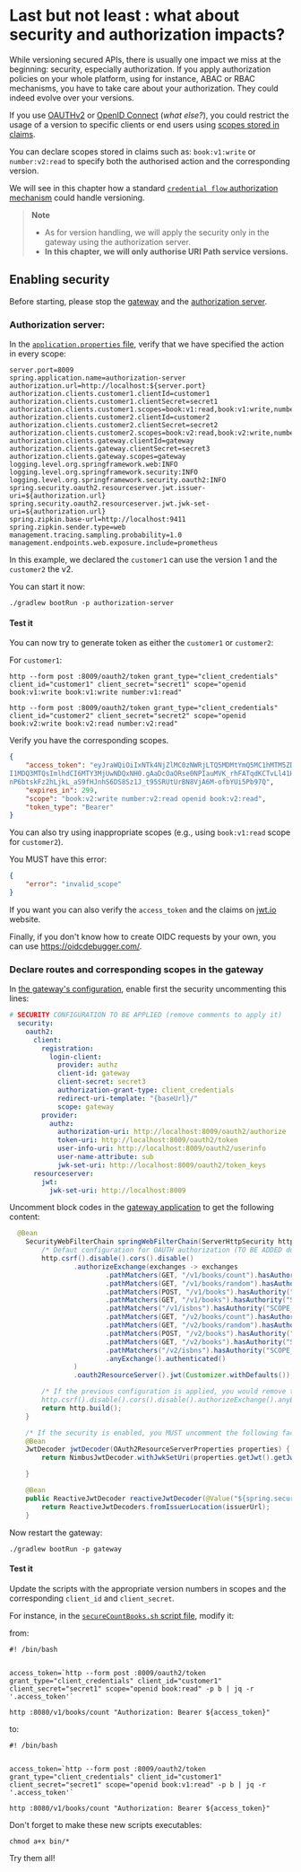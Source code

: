 # Last but not least : what about security and authorization impacts?

While versioning secured APIs, there is usually one impact we miss at the beginning: security, especially authorization.
If you apply authorization policies on your whole platform, using for instance, ABAC or RBAC mechanisms, you have to take care about your authorization.
They could indeed evolve over your versions.

If you use [OAUTHv2](https://www.rfc-editor.org/rfc/rfc6749.html) or [OpenID Connect](https://openid.net/specs/openid-connect-core-1_0.html) (_what else?_), you could restrict the usage of a version to specific clients or end users using [scopes stored in claims](https://oauth.net/2/scope/).

You can declare scopes stored in claims such as: ``book:v1:write`` or ``number:v2:read`` to specify both the authorised action and the corresponding version. 

We will see in this chapter how a standard [``credential flow`` authorization mechanism](https://www.rfc-editor.org/rfc/rfc6749#section-4.4) could handle versioning.

> **Note**
>
> * As for version handling, we will apply the security only in the gateway using the authorization server.
> * **In this chapter, we will only authorise URI Path service versions.** 

## Enabling security 

Before starting, please stop the [gateway](../gateway) and the [authorization server](../authorization-server).

### Authorization server:

In the [``application.properties`` file](../authorization-server/src/main/resources/application.properties), verify that we have specified the action in every scope:

```properties
server.port=8009
spring.application.name=authorization-server
authorization.url=http://localhost:${server.port}
authorization.clients.customer1.clientId=customer1
authorization.clients.customer1.clientSecret=secret1
authorization.clients.customer1.scopes=book:v1:read,book:v1:write,number:v1:read
authorization.clients.customer2.clientId=customer2
authorization.clients.customer2.clientSecret=secret2
authorization.clients.customer2.scopes=book:v2:read,book:v2:write,number:v2:read
authorization.clients.gateway.clientId=gateway
authorization.clients.gateway.clientSecret=secret3
authorization.clients.gateway.scopes=gateway
logging.level.org.springframework.web:INFO
logging.level.org.springframework.security:INFO
logging.level.org.springframework.security.oauth2:INFO
spring.security.oauth2.resourceserver.jwt.issuer-uri=${authorization.url}
spring.security.oauth2.resourceserver.jwt.jwk-set-uri=${authorization.url}
spring.zipkin.base-url=http://localhost:9411
spring.zipkin.sender.type=web
management.tracing.sampling.probability=1.0
management.endpoints.web.exposure.include=prometheus
```

In this example, we declared the ``customer1`` can use the version 1 and the ``customer2`` the v2.

You can start it now:

```jshelllanguage
./gradlew bootRun -p authorization-server
```

#### Test it

You can now try to generate token as either the ``customer1`` or ``customer2``:

For ``customer1``:

```jshelllanguage
http --form post :8009/oauth2/token grant_type="client_credentials" client_id="customer1" client_secret="secret1" scope="openid book:v1:write book:v1:write number:v1:read"
```

```jshelllanguage
http --form post :8009/oauth2/token grant_type="client_credentials" client_id="customer2" client_secret="secret2" scope="openid book:v2:write book:v2:read number:v2:read"
```

Verify you have the corresponding scopes.

```json
{
    "access_token": "eyJraWQiOiIxNTk4NjZlMC0zNWRjLTQ5MDMtYmQ5MC1hMTM5ZDdjMmYyZjciLCJhbGciOiJSUzI1NiJ9.eyJzdWIiOiJjdXN0b21lcjIiLCJhdWQiOiJjdXN0b21lcjIiLCJuYmYiOjE2NzI1MDQ0MTQsInNjb3BlIjpbImJvb2t2Mjp3cml0ZSIsIm51bWJlcnYyOnJlYWQiLCJvcGVuaWQiLCJib29rdjI6cmVhZCJdLCJpc3MiOiJodHRwOi8vbG9jYWxob3N0OjgwMDkiLCJleHAiOjE2Nz
I1MDQ3MTQsImlhdCI6MTY3MjUwNDQxNH0.gAaDcOaORse0NPIauMVK_rhFATqdKCTvLl41HSr2y80JEj_EHN9bSO5kg2pgkz6KIiauFQ6CT1NJPUlqWO8jc8-e5rMjwWuscRb8flBeQNs4-AkJjbevJeCoQoCi_bewuJy7Y7jqOXiGxglgMBk-0pr5Lt85dkepRaBSSg9vgVnF_X6fyRjXVSXNIDJh7DQcQQ-Li0z5EkeHUIUcXByh19IfiFuw-HmMYXu9EzeewofYj9Gsb_7qI0Ubo2x7y6W2tvzmr2PxkyWbmoioZdY9K0
nP6btskFz2hLjkL_aS9fHJnhS6DS8Sz1J_t95SRUtUrBN8VjA6M-ofbYUi5Pb97Q",
    "expires_in": 299,
    "scope": "book:v2:write number:v2:read openid book:v2:read",
    "token_type": "Bearer"
}

```

You can also try using inappropriate scopes (e.g., using ``book:v1:read`` scope for ``customer2``).

You MUST have this error:

```json
{
    "error": "invalid_scope"
}

```

If you want you can also verify the ``access_token`` and the claims on [jwt.io](https://jwt.io/) website.

Finally, if you don't know how to create OIDC requests by your own, you can use https://oidcdebugger.com/.


### Declare routes and corresponding scopes in the gateway

In [the gateway's configuration](../gateway/src/main/resources/application.yml), enable first the security uncommenting this lines:

```yaml
# SECURITY CONFIGURATION TO BE APPLIED (remove comments to apply it)
  security:
    oauth2:
      client:
        registration:
          login-client:
            provider: authz
            client-id: gateway
            client-secret: secret3
            authorization-grant-type: client_credentials
            redirect-uri-template: "{baseUrl}/"
            scope: gateway
        provider:
          authz:
            authorization-uri: http://localhost:8009/oauth2/authorize
            token-uri: http://localhost:8009/oauth2/token
            user-info-uri: http://localhost:8009/oauth2/userinfo
            user-name-attribute: sub
            jwk-set-uri: http://localhost:8009/oauth2/token_keys
      resourceserver:
        jwt:
          jwk-set-uri: http://localhost:8009
```

Uncomment block codes in the [gateway application](../gateway/src/main/java/info/touret/bookstore/spring/gateway/GatewayApplication.java) to get the following content:

```java
  @Bean
    SecurityWebFilterChain springWebFilterChain(ServerHttpSecurity http) {
        /* Defaut configuration for OAUTH authorization (TO BE ADDED during the workshop) */
        http.csrf().disable().cors().disable()
                .authorizeExchange(exchanges -> exchanges
                        .pathMatchers(GET, "/v1/books/count").hasAuthority("SCOPE_book:v1:read")
                        .pathMatchers(GET, "/v1/books/random").hasAuthority("SCOPE_book:v1:read")
                        .pathMatchers(POST, "/v1/books").hasAuthority("SCOPE_book:v1:write")
                        .pathMatchers(GET, "/v1/books").hasAuthority("SCOPE_book:v1:read")
                        .pathMatchers("/v1/isbns").hasAuthority("SCOPE_number:v1:read")
                        .pathMatchers(GET, "/v2/books/count").hasAuthority("SCOPE_book:v2:read")
                        .pathMatchers(GET, "/v2/books/random").hasAuthority("SCOPE_book:v2:read")
                        .pathMatchers(POST, "/v2/books").hasAuthority("SCOPE_book:v2:write")
                        .pathMatchers(GET, "/v2/books").hasAuthority("SCOPE_book:v2:read")
                        .pathMatchers("/v2/isbns").hasAuthority("SCOPE_number:v2:read")
                        .anyExchange().authenticated()
                )
                .oauth2ResourceServer().jwt(Customizer.withDefaults());

        /* If the previous configuration is applied, you would remove this following line (and the other way around)
        http.csrf().disable().cors().disable().authorizeExchange().anyExchange().permitAll();*/
        return http.build();
    }

    /* If the security is enabled, you MUST uncomment the following factories */
    @Bean
    JwtDecoder jwtDecoder(OAuth2ResourceServerProperties properties) {
        return NimbusJwtDecoder.withJwkSetUri(properties.getJwt().getJwkSetUri()).build();

    }

    @Bean
    public ReactiveJwtDecoder reactiveJwtDecoder(@Value("${spring.security.oauth2.resourceserver.jwt.jwk-set-uri}") String issuerUrl) {
        return ReactiveJwtDecoders.fromIssuerLocation(issuerUrl);
    }
```

Now restart the gateway:

```jshelllanguage
./gradlew bootRun -p gateway
```

#### Test it

Update the scripts with the appropriate version numbers in scopes and the corresponding ``client_id`` and ``client_secret``.

For instance, in the [``secureCountBooks.sh`` script file](../bin/secureCountBooks.sh), modify it:

from:

```jshelllanguage
#! /bin/bash


access_token=`http --form post :8009/oauth2/token grant_type="client_credentials" client_id="customer1" client_secret="secret1" scope="openid book:read" -p b | jq -r '.access_token'`

http :8080/v1/books/count "Authorization: Bearer ${access_token}"

```

to:

```jshelllanguage
#! /bin/bash


access_token=`http --form post :8009/oauth2/token grant_type="client_credentials" client_id="customer1" client_secret="secret1" scope="openid book:v1:read" -p b | jq -r '.access_token'`

http :8080/v1/books/count "Authorization: Bearer ${access_token}"

```

Don't forget to make these new scripts executables:

```jshelllanguage
chmod a+x bin/*
```

Try them all!
